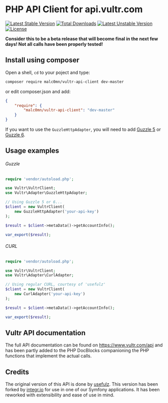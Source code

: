 PHP API Client for api.vultr.com
================================

[![Latest Stable Version](https://poser.pugx.org/malc0mn/vultr-api-client/v/stable)](https://packagist.org/packages/malc0mn/vultr-api-client)
[![Total Downloads](https://poser.pugx.org/malc0mn/vultr-api-client/downloads)](https://packagist.org/packages/malc0mn/vultr-api-client)
[![Latest Unstable Version](https://poser.pugx.org/malc0mn/vultr-api-client/v/unstable)](https://packagist.org/packages/malc0mn/vultr-api-client)
[![License](https://poser.pugx.org/malc0mn/vultr-api-client/license)](https://packagist.org/packages/malc0mn/vultr-api-client)

**Consider this to be a beta release that will become final in the next few
days! Not all calls have been properly tested!**

## Install using composer

Open a shell, `cd` to your poject and type:

```sh
composer require malc0mn/vultr-api-client dev-master
```

or edit composer.json and add:

```json
{
    "require": {
        "malc0mn/vultr-api-client": "dev-master"
    }
}
```

If you want to use the `GuzzleHttpAdapter`, you will need to add [Guzzle 5](https://github.com/guzzle/guzzle/tree/5.3)
or [Guzzle 6](https://github.com/guzzle/guzzle).

## Usage examples

###### Guzzle

```php
require 'vendor/autoload.php';

use Vultr\VultrClient;
use Vultr\Adapter\GuzzleHttpAdapter;

// Using Guzzle 5 or 6...
$client = new VultrClient(
    new GuzzleHttpAdapter('your-api-key')
);

$result = $client->metaData()->getAccountInfo();

var_export($result);
```

###### CURL

```php
require 'vendor/autoload.php';

use Vultr\VultrClient;
use Vultr\Adapter\CurlAdapter;

// Using regular CURL, courtesy of 'usefulz'
$client = new VultrClient(
    new CurlAdapter('your-api-key')
);

$result = $client->metaData()->getAccountInfo();

var_export($result);
```

## Vultr API documentation

The full API documentation can be found on https://www.vultr.com/api and has
been partly added to the PHP DocBlocks companioning the PHP functions that
implement the actual calls.

## Credits

The original version of this API is done by [usefulz](https://github.com/usefulz/vultr-api-client).
This version has been forked by [integr.io](http://integr.io/) for use in one of
our Symfony applications.
It has been reworked with extensibility and ease of use in mind.
